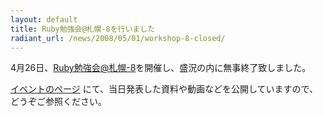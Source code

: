 ```yaml
---
layout: default
title: Ruby勉強会@札幌-8を行いました
radiant_url: /news/2008/05/01/workshop-8-closed/
---
```

4月26日、[Ruby勉強会@札幌-8](http://ruby-sapporo.org/news/2008/03/25/workshop-8/)を開催し、盛況の内に無事終了致しました。

[イベントのページ](http://ruby-sapporo.org/events/workshop/8/) にて、当日発表した資料や動画などを公開していますので、どうぞご参照ください。
